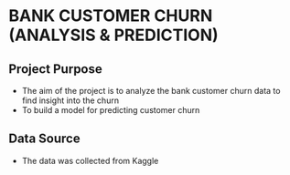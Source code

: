 # BANK CUSTOMER CHURN (ANALYSIS & PREDICTION)

## Project Purpose
- The aim of the project is to analyze the bank customer churn data to find insight into the churn
- To build a model for predicting customer churn

## Data Source
- The data was collected from Kaggle
